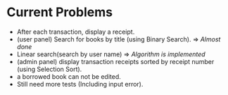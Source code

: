 # Current Problems
- After each transaction, display a receipt. 
- (user panel) Search for books by title (using Binary Search). => *Almost done*
- Linear search(search by user name) => *Algorithm is implemented*
- (admin panel) display transaction receipts sorted by receipt number (using Selection Sort).
- a borrowed book can not be edited.
- Still need more tests (Including input error).
